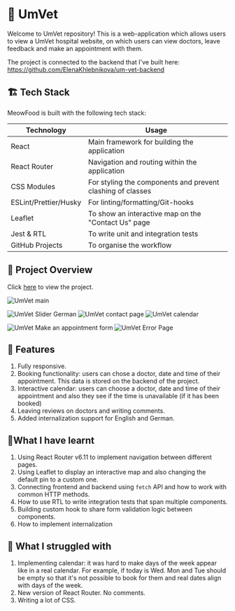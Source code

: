 # 🏥 UmVet

Welcome to UmVet repository! This is a web-application which allows users to view a UmVet hospital website, on which users can view doctors, leave feedback and make an appointment with them. 


The project is connected to the backend that I've built here: https://github.com/ElenaKhlebnikova/um-vet-backend

## 🏗️ Tech Stack

MeowFood is built with the following tech stack:

| Technology                                                          | Usage                                                                                                          |
| ------------------------------------------------------------------- | -------------------------------------------------------------------------------------------------------------- |
| React                                     | Main framework for building the application         |
| React Router                                    |Navigation and routing within the application |
| CSS Modules                           | For styling the components and prevent clashing of classes                                    |
| ESLint/Prettier/Husky                                 | For linting/formatting/Git-hooks                                      |
| Leaflet                    | To show an interactive map on the "Contact Us" page                                 |
| Jest & RTL                                  | To write unit and integration tests                                          | 
GitHub Projects | To organise the workflow
                                                                                    

## 👀 Project Overview

Click  [here]([https://frolicking-begonia-777545.netlify.app]) to view the project.


![UmVet main](https://i.ibb.co/7vRLcZk/image.png)

![UmVet Slider German](https://i.ibb.co/ZYmnHK9/image.png)
![UmVet contact page](https://i.ibb.co/7R6SbSy/image.png)
![UmVet calendar](https://i.ibb.co/SV7khFf/image.png)

![UmVet Make an appointment form](https://i.ibb.co/Gv665Ls/image.png)
![UmVet Error Page](https://i.ibb.co/278rkJX/image.png)




## 🐶 Features 

1. Fully responsive.
2. Booking functionality: users can chose a doctor, date and time of their appointment. This data is stored on the backend of the project.
3. Interactive calendar: users can choose a doctor, date and time of their appointment and also they see if the time is unavailable (if it has been booked)
4. Leaving reviews on doctors and writing comments.
5. Added internalization support for English and German. 



## 📖What I have learnt
1. Using React Router v6.11 to implement navigation between different pages.
2. Using Leaflet to display an interactive map and also changing the default pin to a custom one.
3. Connecting frontend and backend using `fetch` API and how to work with common HTTP methods.
4. How to use RTL to write integration tests that span multiple components.
5. Building custom hook to share form validation logic between components. 
6. How to implement internalization

## 🤯 What I struggled with
1. Implementing calendar: it was hard to make days of the week appear like in a real calendar. For example, if today is Wed. Mon and Tue should be empty so that it's not possible to book for them and real dates align with days of the week. 
2. New version of React Router. No comments. 
3. Writing a lot of CSS.





